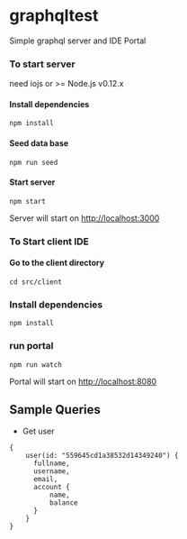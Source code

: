 # graphqltest
Simple graphql server and IDE Portal


### To start server

need iojs or >= Node.js v0.12.x

#### Install dependencies
```
npm install
```
#### Seed data base
```
npm run seed
```
#### Start server
```
npm start
```
Server will start on [http://localhost:3000](http://localhost:3000)

### To Start client IDE

#### Go to the client directory
```
cd src/client
```

### Install dependencies
```
npm install
```

### run portal
```
npm run watch
```
Portal will start on [http://localhost:8080](http://localhost:8080)


## Sample Queries

* Get user
```
{
    user(id: "559645cd1a38532d14349240") {
      fullname,
      username,
      email,
      account {
          name,
          balance
      }
    }
}
```
